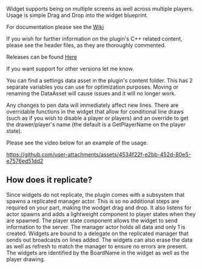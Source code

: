 Widget supports being on multiple screens as well across multiple players. Usage is simple Drag and Drop into the widget blueprint.

For documentation please see the [Wiki](https://github.com/Cutter-H/ReplicatedDrawingWidgetPlugin/wiki)

If you wish for further information on the plugin's C++ related content, please see the header files, as they are thoroughly commented.

Releases can be found [Here](https://github.com/Cutter-H/ReplicatedDrawingWidgetPlugin/releases/)

If you want support for other versions let me know.

You can find a settings data asset in the plugin's content folder. This has 2 separate variables you can use for optimization purposes. Moving or renaming the DataAsset will cause issues and it will no longer work.

Any changes to pen data will immediately affect new lines. There are overridable functions in the widget that allow for conditional line draws (such as if you wish to disable a player or players) and an override to get the drawer/player's name (the default is a GetPlayerName on the player state). 


Please see the video below for an example of the usage. 


https://github.com/user-attachments/assets/4534f22f-e2bb-452d-80e5-e7576ed51dd2


## How does it replicate?

Since widgets do not replicate, the plugin comes with a subsystem that spawns a replicated manager actor. This is so no additional steps are required on your part, making the wodget drag and drop. It also listens for actor spawns and adds a lightweight component to player states when they are spawned. The player state component allows the widget to send information to the server. The manager actor holds all data and only 1 is created. Widgets are bound to a delegate on the replicated manager that sends out broadcasts on lines added. The widgets can also erase the data as well as refresh to match the manager to ensure no errors are present. The widgets are identified by the BoardName in the widget as well as the player drawing. 
